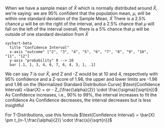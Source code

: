 When we have a sample mean of $\bar{X}$ which is normally distributed around $\bar{X}$, we're saying:
	we are 95% confident that the population mean, $\mu$, will be within one standard deviation of the Sample Mean, $\bar{X}$
		There is a 2.5% chance $\mu$ will be on the right of the interval, and a 2.5% chance that $\mu$ will fall on the left of the interval
			overall, there is a 5% chance that $\mu$ will be outside of one standard deviation from $\bar{X}$

```mermaid
xychart-beta
  title "Confidence Interval"
  x-axis "outcome" ["2", "3", "4", "5", "6", "7", "8", "9", "10", "11", "12"]
  y-axis "probability" 0 --> 10
  bar [.1, 1, 3, 4, 6, 7, 6, 4, 3, 1, .1]
  ```
  We can say 7 is our $\bar{X}$, and Z and -Z would be at 10 and 4, respectively
			with 95% confidence and a Z-score of 1.96, the upper and lower limits are -1.96 and 1.96 on the [Normalized Standard Distribution Curve]
			$\text{Confidence Interval} =\bar{X} + or - Z_{\frac{\alpha}{2}} \cdot \frac{\sigma}{\sqrt{n}}$
				As Confidence increases, i.e., 90% to 99%, the interval increases to fit the confidence
				As Confidence decreases, the interval decreases but is less insightful

For T-Distributions, use this formula
	$\text{Confidence Interval} = \bar{X} \pm t_{n-1,\frac{\alpha}{2}} \cdot \frac{s}{\sqrt{n}}$